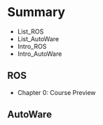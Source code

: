# Summary

* List_ROS
* List_AutoWare
* Intro_ROS
* Intro_AutoWare

## ROS

- Chapter 0: Course Preview


## AutoWare
